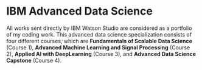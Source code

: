 <div align: justify>

# IBM Advanced Data Science

All works sent directly by IBM Watson Studio are considered as a portfolio of my coding work. This advanced data science specialization consists of four different courses, which are **Fundamentals of Scalable Data Science** (Course 1), **Advanced Machine Learning and Signal Processing** (Course 2), **Applied AI with DeepLearning** (Course 3), and **Advanced Data Science Capstone** (Course 4).

</div>

